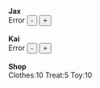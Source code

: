 <html>
<head>
<title>Tokens</title>
<meta charset="UTF-8">
<meta name="viewport" content="width=device-width, initial-scale=1">
<link rel="icon" type="image/ico" href="/Resources/favicon.ico" />
<link rel="stylesheet" href="stylesheet.css">
</head>

<body onLoad="updateTokens()">
<div class="container">
<div id="jaxBox">
<strong>
Jax
</strong>
<br>
<label id="jax">
Error
<!--java inserts tokens-->
</label>
<button onclick="jaxDown()">
-
</button>
<button onclick="jaxUp()">
+
</button>
</div>
<br>
<div id="kaiBox">
<strong>
Kai
</strong>
<br>
<label id="kai">
Error
<!--java inserts tokens-->
</label>
<button onclick="kaiDown()">
-
</button>
<button onclick="kaiUp()">
+
</button>
</div>
</div>
<br>
<div
class="container">
<strong>
Shop
</strong>
<br>
<!--------Prices--------->
Clothes:10
Treat:5
Toy:10
<!------------------------>
</div>
<script src="JavaScript.js"></script>
</body>
</html>
